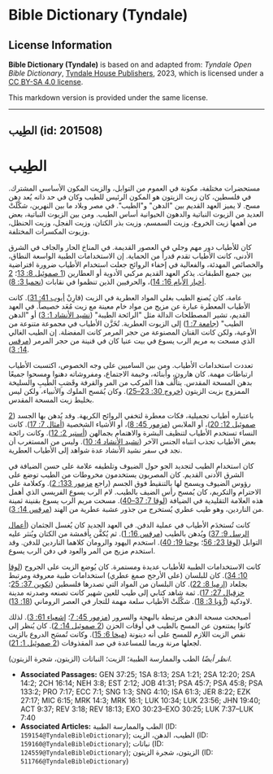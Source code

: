 # Bible Dictionary (Tyndale)

## License Information

**Bible Dictionary (Tyndale)** is based on and adapted from: _Tyndale Open Bible Dictionary_, [Tyndale House Publishers](https://tyndaleopenresources.com/), 2023, which is licensed under a [CC BY-SA 4.0 license](https://creativecommons.org/licenses/by-sa/4.0/legalcode.en).

This markdown version is provided under the same license.



--------------------------------

## الطِيب (id: 201508)

الطِيب
======

مستحضرات مختلفة، مكونة في العموم من التوابل، والزيت المكون الأساسي المشترك. في فلسطين، كان زيت الزيتون هو المكون الرئيس للطيب وكان في حد ذاته يُعد دهن مسح. لا يميز العهد القديم بين "الدهن" و"الطيب". في مصر وبلاد ما بين النهرين، شكَّلَتْ العديد من الزيوت النباتية والدهون الحيوانية أساس الطيب. ومن بين الزيوت النباتية، بعض من أهمها زيت الخروع، وزيت السمسم، وزيت بذر الكتان، وزيت الفجل، وزيت الحنظل، وزيوت المكسرات المختلفة.

كان للأطياب دور مهم وجلي في العصور القديمة. في المناخ الحار والجاف في الشرق الأدنى، كانت الأطياب تقدم قدراً من الحماية. إن الاستخدامات الطبية الواسعة النطاق، والخصائص المهدئة، والفعالية في إخفاء الروائح جعلت استخدام الأطياب ضرورة افتراضية بين جميع الطبقات. يذكر العهد القديم مركبي الأدوية أو العطارين ([1 صموئيل 8: 13](https://ref.ly/1Sam8:13)؛ [2 أخبار الأيام 16: 14](https://ref.ly/2Chr16:14))، والحرفيين الذين تنظموا في نقابات ([نحميا 3: 8](https://ref.ly/Neh3:8)).

عامة، كان يُصنع الطيب بغلي المواد العطرية في الزيت (قارِنْ [أيوب 41: 31](https://ref.ly/Job41:31)). كانت الأطياب المعطرة عبارة عن مزيج من مواد خام معينة مع زيت مُعَد خصيصاً. في العهد القديم، تشير المصطلحات الدالة مثل "الرائحة الطيبة" ([نشيد الأنشاد 1: 3](https://ref.ly/Song1:3)) أو "الدهن الطيب" ([جامعة 7: 1](https://ref.ly/Eccl7:1)) إلى الزيوت العطرية. تُخَزَّن الأطياب في مجموعة متنوعة من الأوعية، ولكن كانت القنان المصنوعة من حجر المرمر كانت المفضلة. إن الطيب الغالي الذي مسحت به مريم الرب يسوع في بيت عنيا كان في قنينة من حجر المرمر ([مرقس 14: 3](https://ref.ly/Mark14:3)).

تعددت استخدامات الأطياب. ومن بين الساميين على وجه الخصوص، اكتسبت الأطياب ارتباطات مهمة. كان هارون، وأبنائه، وخيمة الاجتماع، ومفروشاته دهنوا ومسحوا جميعًا بدهن المسحة المقدس. يتألَّف هذا المركب من المر والقرفة وقَصَبِ الطِّيبِ والسليخة الممزوج بزيت الزيتون ([خروج 30: 23–25](https://ref.ly/Exod30:23-Exod30:25)). وكان يُمَسح الملوك والأنبياء، ولكن ليس بخليط زيت المسحة المقدس.

باعتباره أطياب تجميلية، فكات معطرة لتخفي الروائح الكريهة. وقد يُدهن بها الجسد ([2 صموئيل 12: 20](https://ref.ly/2Sam12:20))، أو الملابس ([مزمور 45: 8](https://ref.ly/Ps45:8))، أو الأشياء الشخصية ([أمثال 7: 17](https://ref.ly/Prov7:17)). كانت النساء تستخدم الأطياب لتنظيف البشرة والاهتمام بجمالهن ([أستير 2: 12](https://ref.ly/Esth2:12)). وكانت رائحة بعض الأطياب تجذب انتباه الجنس الآخر ([نشيد الأنشاد 4: 10](https://ref.ly/Song4:10)). وليس من المستغرب أن نجد في سفر نشيد الأنشاد عدة شواهد إلى الأطياب العطرية.

كان استخدام الطيب لتجديد الجو حول الضيوف وتلطيفه علامة على حسن الضيافة في الشرق الأدنى القديم. كان المصريون يستخدمون مخروطات من الطيب توضع على رؤوس الضيوف ويسمح لها بالتنقيط فوق الجسم (راجع [مزمور 133: 2](https://ref.ly/Ps133:2)). وكعلامة على الاحترام والتكريم، كان يُمسح رأس الضيف بالطيب. لام الرب يسوع الفريسي الذي أهمل هذه العلامة التقليدية في الضيافة ([لوقا 7: 37–40](https://ref.ly/Luke7:37-Luke7:40)). مسحت مريم الرب يسوع بقنينة ثمينة من الناردين، وهو طيب عطري يُستخرج من جذور عشبة عطرية من الهند ([مرقس 14: 3](https://ref.ly/Mark14:3)).

كانت تُستخدَم الأطياب في عملية الدفن. في العهد الجديد كان يُغسل الجثمان ([أعمال الرسل 9: 37](https://ref.ly/Acts9:37)) ويُدهن بالطيب ([مرقس 16: 1](https://ref.ly/Mark16:1)). ثم يُكفَّن بِأقمشة من الكتان ويُنثر عليه التوابل ([لوقا 23: 56](https://ref.ly/Luke23:56)؛ [يوحنا 19: 40](https://ref.ly/John19:40)). استخدم اليهود والرومان كلاهما الناردين للدفن. وقد استخدم مزيج من المر والعود في دفن الرب يسوع.

كانت الاستخدامات الطبية للأطياب عديدة ومستمرة. كان يُوضع الزيت على الجروح ([لوقا 10: 34](https://ref.ly/Luke10:34)). كان للبلسان (على الأرجح صمغ عطري) استخدامات طبية معروفة ومرتبط بجلعاد ([إرميا 8: 22](https://ref.ly/Jer8:22)). كان البلسان من المواد التي تصدرها فلسطين ([تكوين 37: 25](https://ref.ly/Gen37:25)؛ [حزقيال 27: 17](https://ref.ly/Ezek27:17)). ثمة شاهد كتابي إلى طيب للعين شهير كانت تصنعه وصدرته مدينة لاودكية ([رُّؤيا 3: 18](https://ref.ly/Rev3:18)). شكَّلَتْ الأطياب سلعة مهمة للتجار في العصر الروماني ([18: 13](https://ref.ly/Rev18:13)).

أصبححت مسحة الدهن مرتبطة بالبهجة والسرور ([مزمور 45: 7](https://ref.ly/Ps45:7)؛ [إشعياء 61: 3](https://ref.ly/Isa61:3)). لذلك كانوا يمتنعون عن المسح بالطيب في أوقات الحزن ([2 صموئيل 14: 2](https://ref.ly/2Sam14:2)). كان يُنظر إلى نقص الزيت اللازم للمسح على أنه دينونة ([ميخا 6: 15](https://ref.ly/Mic6:15)). وكانت تُمسَح الدروع بالزيت لجعلها مرنة وربما للمساعدة في صد المقذوفات ([2 صموئيل 1: 21](https://ref.ly/2Sam1:21)).

*انظر أيضًا* الطب والممارسة الطبية؛ الزيت؛ النباتات (الزيتون، شجرة الزيتون).

* **Associated Passages:** GEN 37:25; 1SA 8:13; 2SA 1:21; 2SA 12:20; 2SA 14:2; 2CH 16:14; NEH 3:8; EST 2:12; JOB 41:31; PSA 45:7; PSA 45:8; PSA 133:2; PRO 7:17; ECC 7:1; SNG 1:3; SNG 4:10; ISA 61:3; JER 8:22; EZK 27:17; MIC 6:15; MRK 14:3; MRK 16:1; LUK 10:34; LUK 23:56; JHN 19:40; ACT 9:37; REV 3:18; REV 18:13; EXO 30:23–EXO 30:25; LUK 7:37–LUK 7:40
* **Associated Articles:** الطب والممارسة الطبية (ID: `159154@TyndaleBibleDictionary`); الطيب، الدهن، الزيت (ID: `159160@TyndaleBibleDictionary`); نباتات (ID: `124559@TyndaleBibleDictionary`); الزيتون، شجرة الزيتون (ID: `511766@TyndaleBibleDictionary`)

